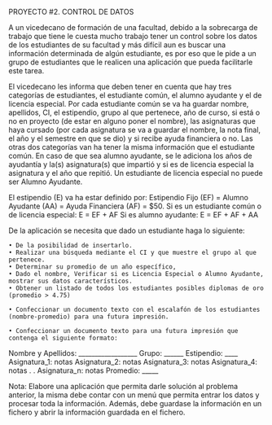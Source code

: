 PROYECTO #2. CONTROL DE DATOS

A un vicedecano de formación de una facultad, debido a la sobrecarga de trabajo que tiene le cuesta mucho trabajo tener un control sobre los datos de los estudiantes de su facultad y más difícil aun es buscar una información determinada de algún estudiante, es por eso que le pide a un grupo de estudiantes que le realicen una aplicación que pueda facilitarle este tarea.

El vicedecano les informa que deben tener en cuenta que hay tres categorías de estudiantes, el estudiante común, el alumno ayudante y el de licencia especial. Por cada estudiante común se va ha guardar nombre, apellidos, CI, el estipendio, grupo al que pertenece, año de curso, si está o no en proyecto (de estar en alguno poner el nombre), las asignaturas que haya cursado (por cada asignatura se va a guardar el nombre,  la nota final, el año y el semestre en que se dio) y si recibe ayuda financiera o no. Las otras dos categorías van ha tener la misma información que el estudiante común. En caso de que sea alumno ayudante, se le adiciona los años de ayudantía y la(s) asignatura(s) que impartió y si es de licencia especial la asignatura y el año que repitió. Un estudiante de licencia especial no puede ser Alumno Ayudante.

El estipendio (E) va ha estar definido por:
Estipendio Fijo (EF) = Alumno Ayudante (AA) =  Ayuda Financiera (AF) = $50.
Si es un estudiante común o de licencia especial: E = EF + AF
Si es alumno ayudante: E = EF + AF + AA

De la aplicación se necesita que dado un estudiante haga lo siguiente:

    • De la posibilidad de insertarlo.
    • Realizar una búsqueda mediante el CI y que muestre el grupo al que pertenece.
    • Determinar su promedio de un año específico,
    • Dado el nombre, Verificar si es Licencia Especial o Alumno Ayudante, mostrar sus datos característicos.
    • Obtener un listado de todos los estudiantes posibles diplomas de oro (promedio > 4.75)

    • Confeccionar un documento texto con el escalafón de los estudiantes (nombre-promedio) para una futura impresión.

    • Confeccionar un documento texto para una futura impresión que contenga el siguiente formato:
Nombre y Apellidos: __________________
Grupo: ______
Estipendio: ____
   Asignatura_1: notas
   Asignatura_2: notas
   Asignatura_3: notas
   Asignatura_4: notas
            .
            .
   Asignatura_n: notas
Promedio: _____

Nota: Elabore una aplicación que permita darle solución al problema anterior, la misma debe contar con un menú que permita entrar los datos y procesar toda la información. Además, debe guardase la información en un fichero y abrir la información guardada en el fichero.
